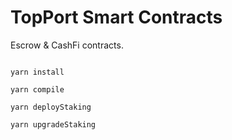 # TopPort Smart Contracts

Escrow & CashFi contracts.

```shell

yarn install

yarn compile

yarn deployStaking

yarn upgradeStaking
```
